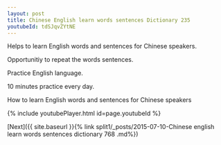 ```yaml
---
layout: post
title: Chinese English learn words sentences Dictionary 235 
youtubeId: tdSJqvZYtNE
---
```

 
 
Helps to learn English words and sentences for Chinese speakers.

Opportunitiy to repeat the words sentences. 

Practice English language. 
 
10 minutes practice every day. 
 
How to learn English words and sentences for Chinese speakers 
 
{% include youtubePlayer.html id=page.youtubeId %}
 
 
[Next]({{ site.baseurl }}{% link  split1/_posts/2015-07-10-Chinese english learn words sentences dictionary 768 .md%})
 
